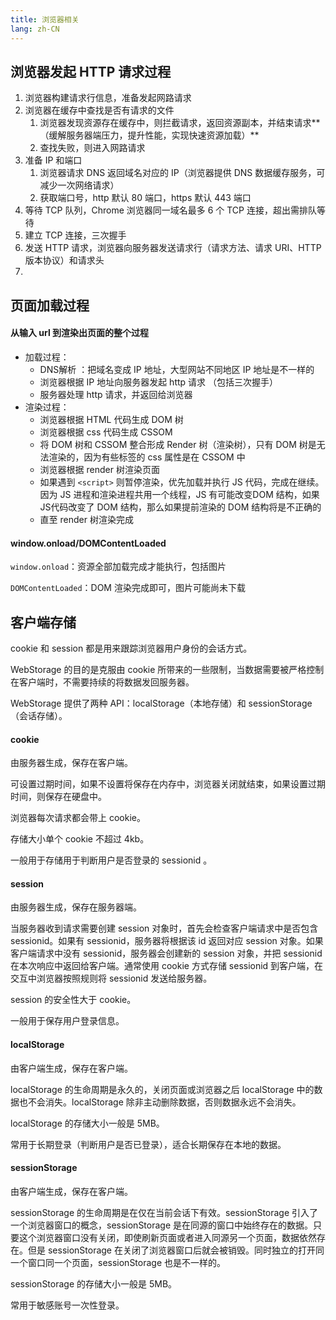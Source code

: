 ```yaml
---
title: 浏览器相关
lang: zh-CN
---
```


## 浏览器发起 HTTP 请求过程

1. 浏览器构建请求行信息，准备发起网路请求
2. 浏览器在缓存中查找是否有请求的文件
   1. 浏览器发现资源存在缓存中，则拦截请求，返回资源副本，并结束请求**（缓解服务器端压力，提升性能，实现快速资源加载）**
   2. 查找失败，则进入网路请求
3. 准备 IP 和端口
   1. 浏览器请求 DNS 返回域名对应的 IP（浏览器提供 DNS 数据缓存服务，可减少一次网络请求）
   2. 获取端口号，http 默认 80 端口，https 默认 443 端口
4. 等待 TCP 队列，Chrome 浏览器同一域名最多 6 个 TCP 连接，超出需排队等待
5. 建立 TCP 连接，三次握手
6. 发送 HTTP 请求，浏览器向服务器发送请求行（请求方法、请求 URI、HTTP 版本协议）和请求头
7. 

## 页面加载过程

#### 从输入 url 到渲染出页面的整个过程

- 加载过程： 
  - DNS解析 ：把域名变成 IP 地址，大型网站不同地区 IP 地址是不一样的
  - 浏览器根据 IP 地址向服务器发起 http 请求 （包括三次握手）
  - 服务器处理 http 请求，并返回给浏览器
- 渲染过程：
  - 浏览器根据 HTML 代码生成 DOM 树
  - 浏览器根据 css 代码生成 CSSOM
  - 将 DOM 树和 CSSOM 整合形成 Render 树（渲染树），只有 DOM 树是无法渲染的，因为有些标签的 css 属性是在 CSSOM 中
  - 浏览器根据 render 树渲染页面
  - 如果遇到 `<script>` 则暂停渲染，优先加载并执行 JS 代码，完成在继续。因为 JS 进程和渲染进程共用一个线程，JS 有可能改变DOM 结构，如果JS代码改变了 DOM 结构，那么如果提前渲染的 DOM 结构将是不正确的
  - 直至 render 树渲染完成

#### window.onload/DOMContentLoaded

`window.onload`：资源全部加载完成才能执行，包括图片

`DOMContentLoaded`：DOM 渲染完成即可，图片可能尚未下载

## 客户端存储

cookie 和 session 都是用来跟踪浏览器用户身份的会话方式。

WebStorage 的目的是克服由 cookie 所带来的一些限制，当数据需要被严格控制在客户端时，不需要持续的将数据发回服务器。

WebStorage 提供了两种 API：localStorage（本地存储）和 sessionStorage（会话存储）。

#### cookie

由服务器生成，保存在客户端。

可设置过期时间，如果不设置将保存在内存中，浏览器关闭就结束，如果设置过期时间，则保存在硬盘中。

浏览器每次请求都会带上 cookie。

存储大小单个 cookie 不超过 4kb。

一般用于存储用于判断用户是否登录的 sessionid 。

#### session

由服务器生成，保存在服务器端。

当服务器收到请求需要创建 session 对象时，首先会检查客户端请求中是否包含 sessionid。如果有 sessionid，服务器将根据该 id 返回对应 session 对象。如果客户端请求中没有 sessionid，服务器会创建新的 session 对象，并把 sessionid 在本次响应中返回给客户端。通常使用 cookie 方式存储 sessionid 到客户端，在交互中浏览器按照规则将 sessionid 发送给服务器。

session 的安全性大于 cookie。

一般用于保存用户登录信息。

#### localStorage

由客户端生成，保存在客户端。

localStorage 的生命周期是永久的，关闭页面或浏览器之后 localStorage 中的数据也不会消失。localStorage 除非主动删除数据，否则数据永远不会消失。

localStorage 的存储大小一般是 5MB。

常用于长期登录（判断用户是否已登录），适合长期保存在本地的数据。

#### sessionStorage

由客户端生成，保存在客户端。

sessionStorage 的生命周期是在仅在当前会话下有效。sessionStorage 引入了一个浏览器窗口的概念，sessionStorage 是在同源的窗口中始终存在的数据。只要这个浏览器窗口没有关闭，即使刷新页面或者进入同源另一个页面，数据依然存在。但是 sessionStorage 在关闭了浏览器窗口后就会被销毁。同时独立的打开同一个窗口同一个页面，sessionStorage 也是不一样的。

sessionStorage 的存储大小一般是 5MB。

常用于敏感账号一次性登录。